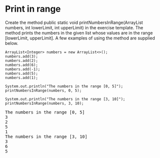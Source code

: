 # Print in range
Create the method public static void printNumbersInRange(ArrayList<Integer> numbers, int lowerLimit, int upperLimit) in the exercise template. The method prints the numbers in the given list whose values are in the range [lowerLimit, upperLimit]. A few examples of using the method are supplied below.

```
ArrayList<Integer> numbers = new ArrayList<>();
numbers.add(3);
numbers.add(2);
numbers.add(6);
numbers.add(-1);
numbers.add(5);
numbers.add(1);

System.out.println("The numbers in the range [0, 5]");
printNumbersInRange(numbers, 0, 5);

System.out.println("The numbers in the range [3, 10]");
printNumbersInRange(numbers, 3, 10);
```

<pre>
The numbers in the range [0, 5]
3
2
5
1
The numbers in the range [3, 10]
3
6
5
</pre>